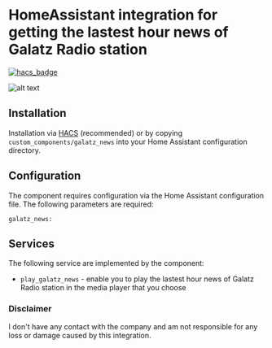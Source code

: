 # HomeAssistant integration for getting the lastest hour news of Galatz Radio station

[![hacs_badge](https://img.shields.io/badge/HACS-Custom-orange.svg)](https://github.com/custom-components/hacs)

![alt text]((https://upload.wikimedia.org/wikipedia/he/thumb/3/30/GaltzLogo.svg/1200px-GaltzLogo.svg.png))


## Installation

Installation via [HACS](https://hacs.xyz/) (recommended) or by copying `custom_components/galatz_news` into your Home Assistant configuration directory.

## Configuration

The component requires configuration via the Home Assistant configuration file. The following parameters are required:

    galatz_news:

## Services

The following service are implemented by the component:
- `play_galatz_news` - enable you to play the lastest hour news of Galatz Radio station in the media player that you choose

### Disclaimer
I don't have any contact with the company and am not responsible for any loss or damage caused by this integration.
